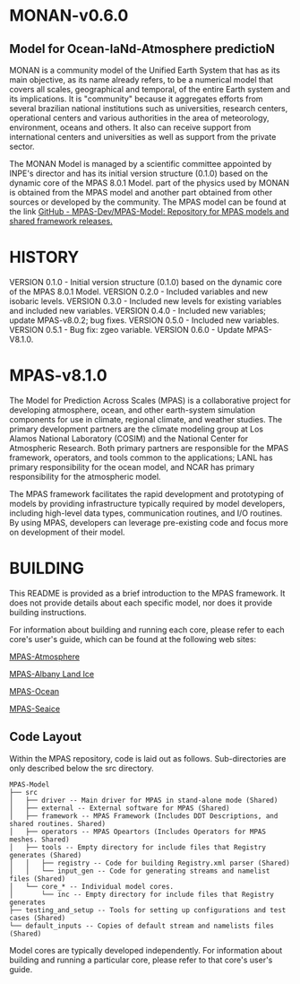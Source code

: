 # MONAN-v0.6.0

## Model for Ocean-laNd-Atmosphere predictioN

MONAN is a community model of the Unified Earth System that has as its main objective, as its name already refers, to be a numerical model that covers all scales, geographical and temporal, of the entire Earth system and its implications. It is "community" because it aggregates efforts from several brazilian national institutions such as universities, research centers, operational centers and various authorities in the area of meteorology, environment, oceans and others. It also can receive support from international centers and universities as well as support from the private sector.

The MONAN Model is managed by a scientific committee appointed by INPE's director and has its initial version structure (0.1.0) based on the dynamic core of the MPAS 8.0.1 Model. part of the physics used by MONAN is obtained from the MPAS model and another part obtained from other sources or developed by the community. The MPAS model can be found at the link [GitHub - MPAS-Dev/MPAS-Model: Repository for MPAS models and shared framework releases.](https://github.com/MPAS-Dev/MPAS-Model)


HISTORY
=======

VERSION 0.1.0 - Initial version structure (0.1.0) based on the dynamic core of the MPAS 8.0.1 Model.
VERSION 0.2.0 - Included variables and new isobaric levels.
VERSION 0.3.0 - Included new levels for existing variables and included new variables.
VERSION 0.4.0 - Included new variables; update MPAS-v8.0.2; bug fixes.
VERSION 0.5.0 - Included new variables.
VERSION 0.5.1 - Bug fix: zgeo variable.
VERSION 0.6.0 - Update MPAS-V8.1.0.

MPAS-v8.1.0
====

The Model for Prediction Across Scales (MPAS) is a collaborative project for
developing atmosphere, ocean, and other earth-system simulation components for
use in climate, regional climate, and weather studies. The primary development
partners are the climate modeling group at Los Alamos National Laboratory
(COSIM) and the National Center for Atmospheric Research. Both primary
partners are responsible for the MPAS framework, operators, and tools common to
the applications; LANL has primary responsibility for the ocean model, and NCAR
has primary responsibility for the atmospheric model.

The MPAS framework facilitates the rapid development and prototyping of models
by providing infrastructure typically required by model developers, including
high-level data types, communication routines, and I/O routines. By using MPAS,
developers can leverage pre-existing code and focus more on development of
their model.

BUILDING
========

This README is provided as a brief introduction to the MPAS framework. It does
not provide details about each specific model, nor does it provide building
instructions.

For information about building and running each core, please refer to each
core's user's guide, which can be found at the following web sites:

[MPAS-Atmosphere](http://mpas-dev.github.io/atmosphere/atmosphere_download.html)

[MPAS-Albany Land Ice](http://mpas-dev.github.io/land_ice/download.html)

[MPAS-Ocean](http://mpas-dev.github.io/ocean/releases.html)

[MPAS-Seaice](http://mpas-dev.github.io/sea_ice/releases.html)


Code Layout
----------

Within the MPAS repository, code is laid out as follows. Sub-directories are
only described below the src directory.

	MPAS-Model
	├── src
	│   ├── driver -- Main driver for MPAS in stand-alone mode (Shared)
	│   ├── external -- External software for MPAS (Shared)
	│   ├── framework -- MPAS Framework (Includes DDT Descriptions, and shared routines. Shared)
	│   ├── operators -- MPAS Opeartors (Includes Operators for MPAS meshes. Shared)
	│   ├── tools -- Empty directory for include files that Registry generates (Shared)
	│   │   ├── registry -- Code for building Registry.xml parser (Shared)
	│   │   └── input_gen -- Code for generating streams and namelist files (Shared)
	│   └── core_* -- Individual model cores.
	│       └── inc -- Empty directory for include files that Registry generates
	├── testing_and_setup -- Tools for setting up configurations and test cases (Shared)
	└── default_inputs -- Copies of default stream and namelists files (Shared)

Model cores are typically developed independently. For information about
building and running a particular core, please refer to that core's user's
guide.
